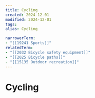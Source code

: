 ```yaml
---
title: Cycling
created: 2024-12-01
modified: 2024-12-01
tags: 
alias: Cycling

narrowerTerm:
- "[[19241 Sports]]"
relatedTerm:
- "[[2032 Bicycle safety equipment]]"
- "[[2025 Bicycle paths]]"
- "[[15135 Outdoor recreation]]"
---
```

# Cycling
